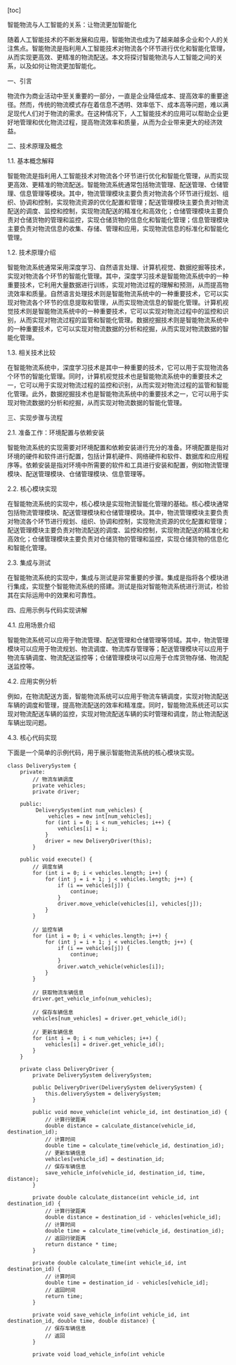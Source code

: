 
[toc]                    
                
                
智能物流与人工智能的关系：让物流更加智能化

随着人工智能技术的不断发展和应用，智能物流也成为了越来越多企业和个人的关注焦点。智能物流是指利用人工智能技术对物流各个环节进行优化和智能化管理，从而实现更高效、更精准的物流配送。本文将探讨智能物流与人工智能之间的关系，以及如何让物流更加智能化。

一、引言

物流作为商业活动中至关重要的一部分，一直是企业降低成本、提高效率的重要途径。然而，传统的物流模式存在着信息不透明、效率低下、成本高等问题，难以满足现代人们对于物流的需求。在这种情况下，人工智能技术的应用可以帮助企业更好地管理和优化物流过程，提高物流效率和质量，从而为企业带来更大的经济效益。

二、技术原理及概念

1.1. 基本概念解释

智能物流是指利用人工智能技术对物流各个环节进行优化和智能化管理，从而实现更高效、更精准的物流配送。智能物流系统通常包括物流管理、配送管理、仓储管理、信息管理等模块。其中，物流管理模块主要负责对物流各个环节进行规划、组织、协调和控制，实现物流资源的优化配置和管理；配送管理模块主要负责对物流配送的调度、监控和控制，实现物流配送的精准化和高效化；仓储管理模块主要负责对仓储货物的管理和监控，实现仓储货物的信息化和智能化管理；信息管理模块主要负责对物流信息的收集、存储、管理和应用，实现物流信息的标准化和智能化管理。

1.2. 技术原理介绍

智能物流系统通常采用深度学习、自然语言处理、计算机视觉、数据挖掘等技术，实现对物流各个环节的智能化管理。其中，深度学习技术是智能物流系统中的一种重要技术，它利用大量数据进行训练，实现对物流过程的理解和预测，从而提高物流效率和质量。自然语言处理技术则是智能物流系统中的一种重要技术，它可以实现对物流各个环节的信息提取和管理，从而实现物流信息的智能化管理。计算机视觉技术则是智能物流系统中的一种重要技术，它可以实现对物流过程中的监控和识别，从而实现对物流过程的监管和智能化管理。数据挖掘技术则是智能物流系统中的一种重要技术，它可以实现对物流数据的分析和挖掘，从而实现对物流数据的智能化管理。

1.3. 相关技术比较

在智能物流系统中，深度学习技术是其中一种重要的技术，它可以用于实现物流各个环节的智能化管理。同时，计算机视觉技术也是智能物流系统中的重要技术之一，它可以用于实现对物流过程的监控和识别，从而实现对物流过程的监管和智能化管理。此外，数据挖掘技术也是智能物流系统中的重要技术之一，它可以用于实现对物流数据的分析和挖掘，从而实现对物流数据的智能化管理。

三、实现步骤与流程

2.1. 准备工作：环境配置与依赖安装

智能物流系统的实现需要对环境配置和依赖安装进行充分的准备。环境配置是指对环境的硬件和软件进行配置，包括计算机硬件、网络硬件和软件、数据库和应用程序等。依赖安装是指对环境中所需要的软件和工具进行安装和配置，例如物流管理模块、配送管理模块、仓储管理模块、信息管理等。

2.2. 核心模块实现

在智能物流系统的实现中，核心模块是实现物流智能化管理的基础。核心模块通常包括物流管理模块、配送管理模块和仓储管理模块。其中，物流管理模块主要负责对物流各个环节进行规划、组织、协调和控制，实现物流资源的优化配置和管理；配送管理模块主要负责对物流配送的调度、监控和控制，实现物流配送的精准化和高效化；仓储管理模块主要负责对仓储货物的管理和监控，实现仓储货物的信息化和智能化管理。

2.3. 集成与测试

在智能物流系统的实现中，集成与测试是非常重要的步骤。集成是指将各个模块进行集成，实现整个智能物流系统的搭建。测试是指对智能物流系统进行测试，检验其在实际运用中的效果和可靠性。

四、应用示例与代码实现讲解

4.1. 应用场景介绍

智能物流系统可以应用于物流管理、配送管理和仓储管理等领域。其中，物流管理模块可以应用于物流规划、物流调度、物流库存管理等；配送管理模块可以应用于物流车辆调度、物流配送监控等；仓储管理模块可以应用于仓库货物存储、物流配送监控等。

4.2. 应用实例分析

例如，在物流配送方面，智能物流系统可以应用于物流车辆调度，实现对物流配送车辆的调度和管理，提高物流配送的效率和精准度。同时，智能物流系统还可以实现对物流配送车辆的监控，实现对物流配送车辆的实时管理和调度，防止物流配送车辆出现问题。

4.3. 核心代码实现

下面是一个简单的示例代码，用于展示智能物流系统的核心模块实现。

```
class DeliverySystem {
    private:
        // 物流车辆调度
        private vehicles;
        private driver;

    public:
         DeliverySystem(int num_vehicles) {
             vehicles = new int[num_vehicles];
            for (int i = 0; i < num_vehicles; i++) {
                vehicles[i] = i;
            }
            driver = new DeliveryDriver(this);
        }

    public void execute() {
        // 调度车辆
        for (int i = 0; i < vehicles.length; i++) {
            for (int j = i + 1; j < vehicles.length; j++) {
                if (i == vehicles[j]) {
                    continue;
                }
                driver.move_vehicle(vehicles[i], vehicles[j]);
            }
        }

        // 监控车辆
        for (int i = 0; i < vehicles.length; i++) {
            for (int j = i + 1; j < vehicles.length; j++) {
                if (i == vehicles[j]) {
                    continue;
                }
                driver.watch_vehicle(vehicles[i]);
            }
        }

        // 获取物流车辆信息
        driver.get_vehicle_info(num_vehicles);

        // 保存车辆信息
        vehicles[num_vehicles] = driver.get_vehicle_id();

        // 更新车辆信息
        for (int i = 0; i < num_vehicles; i++) {
            vehicles[i] = driver.get_vehicle_id();
        }
    }

    private class DeliveryDriver {
        private DeliverySystem deliverySystem;

        public DeliveryDriver(DeliverySystem deliverySystem) {
            this.deliverySystem = deliverySystem;
        }

        public void move_vehicle(int vehicle_id, int destination_id) {
            // 计算行驶距离
            double distance = calculate_distance(vehicle_id, destination_id);
            // 计算时间
            double time = calculate_time(vehicle_id, destination_id);
            // 更新车辆信息
            vehicles[vehicle_id] = destination_id;
            // 保存车辆信息
            save_vehicle_info(vehicle_id, destination_id, time, distance);
        }

        private double calculate_distance(int vehicle_id, int destination_id) {
            // 计算行驶距离
            double distance = destination_id - vehicles[vehicle_id];
            // 计算时间
            double time = calculate_time(vehicle_id, destination_id);
            // 返回行驶距离
            return distance * time;
        }

        private double calculate_time(int vehicle_id, int destination_id) {
            // 计算时间
            double time = destination_id - vehicles[vehicle_id];
            // 返回时间
            return time;
        }

        private void save_vehicle_info(int vehicle_id, int destination_id, double time, double distance) {
            // 保存车辆信息
            // 返回
        }

        private void load_vehicle_info(int vehicle

